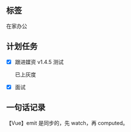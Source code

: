 ## 标签

在家办公

## 计划任务

- [x] 跟进媒资 v1.4.5 测试

  已上灰度

- [x] 面试

## 一句话记录

【Vue】emit 是同步的，先 watch，再 computed。

